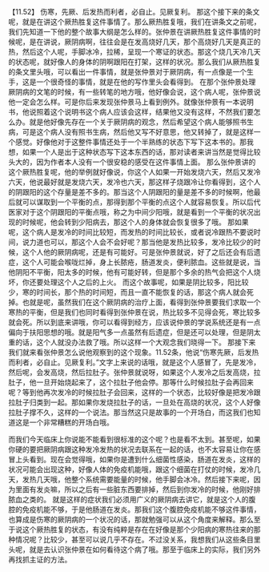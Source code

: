 【11.52】  伤寒，先厥、后发热而利者，必自止。见厥复利。
那这个接下来的条文呢，就是在讲这个厥热胜复这件事情了。那么厥热胜复哦，我们在讲条文之前呢，我们先知道一下他的整个故事大纲是怎么样的。张仲景在讲厥热胜复这件事情的时候呢，是在讲说，厥阴病啊，往往会是在发高烧好几天，那个高烧好几天是真正的热，然后这个人呢，手脚冰冷，拉稀，呈现一个寒证的状态。那这个烧几天冷几天的状态呢，就好像人的身体的阴啊跟阳在打架，这样的状况。那么我们从厥热胜复的条文里头哦，可以看出一件事情，就是张仲景对于厥阴病，有一点像是一个生手，这是一个很奇怪的事情，就是在他的写作里头会看得到。
在那个张仲景处理厥阴病的文笔的时候，有一些转笔的地方哦，他好像会说，这个病人呢，张仲景说他一定会怎么样。可是你后来发现张仲景马上看到例外。就像张仲景有一本说明书，他说照着这个说明书这个病人应该会这样，结果他又没有这样，不然我们要怎么办。就是他好像先存在一个关于厥阴病的观念，然后希望这个病人能够照书生病，可是这个病人没有照书生病，然后他又写不好意思，他又转掉了，就是这样一个感觉。好像他对于这整件事情还处于一个半熟练的状态下写下这本书的。那我想，如果一个人是出于这种状态写下这本东西的话，那对读者来讲当然是觉得比较头大的，因为作者本人没有一个很安稳的感受在这件事情上面。
那么张仲景讲的这个厥热胜复呢，他的举例就好像说，你这个人如果一开始发烧六天，然后又发冷六天，他说最好就是发烧六天，发冷也六天，那这样子烧跟冷让你看得到，这个人的阴跟阳的这个存量是差不多的。那当这个人阴跟阳的量是差不多的时候啊，他最后就可以谋取到一个平衡的点，那得到那个平衡的点这个人就容易恢复。所以后代医家对于这个阴跟阳的平衡点哦，称之为中间少阳哦，就是看到一个平衡的状况出现的时候呢，他会转到少阳病去，那这个人的身体就会恢复很多了哦。
那如果呢，这个病人是发冷的时间比较短，而发热的时间比较长，或者说冷跟热不要说时间，说力道也可以，那这个人会不会好呢？那当他是发热比较多，发冷比较少的时候，这个人他的厥阴病呢，还是有可能好。可是张仲景就说，好了之后还会有后遗症，这个人可能会喉咙烂掉，身上长脓疮，肠道发炎，便利脓血。这些就是说，当他阴阳不平衡，阳太多的时候，他有可能好转，但是那个多余的热气会把这个人烧坏，你还要处理这个人之后的上火。
而这个故事呢，如果是阴比较多，阳比较少，寒的时间长，那个热的时间短，而且一直不能恢复的话，那这个病人就会死掉。也就是呢，虽然我们在这个厥阴病的治疗上面，看得到张仲景要我们求取一个寒热的平衡，但是我们也同时看得到张仲景在说，热比较多不见得会死，寒比较多就会死。所以到底来讲哦，你可以看得到经方，应该说仲景的学说系统还是有一点偏向于扶阳思想的哦。就是阳气多一点虽然有后遗症，但是还可以处理，但是阴太重的话，这个人就没办法救了哦。所以这样一个大观念我们晓得一下。
那接下来我们就来看张仲景怎么说他观察到的这个现象。11.52条，他说“伤寒先厥，后发热而利者，必自止。见厥复利。”文字上来说的话哦，就是这个人感冒了，先是发冷，然后呢，会发高烧，然后拉肚子。张仲景就说呀，如果这个人发冷之后发高烧，拉肚子，他一旦开始烧起来了，这个拉肚子他会停。那等什么时候拉肚子会再回来呢？等到他再次发冷的时候拉肚子会回来，这样的一个状态，比较好像是把发冷跟拉肚子归类到一起。那如果你发烧拉肚子的话，一旦处在高烧的状况，这个人好像拉肚子撑不久，这样的一个说法。那当然这只是故事的一个开场白，而这我们也知道这是一个非常糟糕的开场白哦。

而我们今天临床上你说能不能看到很标准的这个呢？也是看不太到。甚至呢，如果你硬的要把厥阴病跟这种发冷发热的状况去联系在一起的话，也不太容易让你在感冒上头看到。现在会觉得哦，如果你是遭到什么细菌性感染，肠道在发炎，这样的状况可能会出现这种，好像人体的免疫机能哦，跟这个细菌在打仗的时候，发冷几天，发热几天哦，他整个系统需要能量的时候，他手脚会冰冷。然后接下来呢，因为里面有发炎嘛，所以之后有一些脏东西要排掉，然后到你发冷的时候，他刚好排脓血之类的。
就是这样的症状我们必须用广义的厥阴病去讲它，就是这个人的腹腔的免疫机能不够，于是他肠道在发炎。那我们这个腹腔免疫机能不够这件事情，也算成是伤寒的厥阴病的一个状况的话，那就勉强可以从这个角度来解释。那么至于说这个厥热胜复的状态，有没有纯粹是存在在好像是那个少阳病的寒热往来的那种情况呢？比较少，甚至可以说几乎不存在。不过没关系，我想我们从这些条目里头呢，就是去认识张仲景在如何看待这个病了哦。那至于临床上的实际，我们另外再找抓主证的方法。
